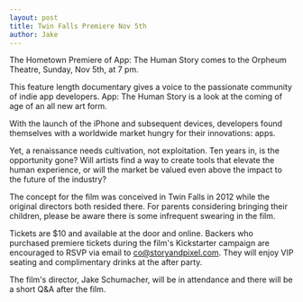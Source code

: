 ```yaml
---
layout: post
title: Twin Falls Premiere Nov 5th
author: Jake
---
```


The Hometown Premiere of App: The Human Story comes to the Orpheum Theatre, Sunday, Nov 5th, at 7 pm.

This feature length documentary gives a voice to the passionate community of indie app developers. App: The Human Story is a look at the coming of age of an all new art form.

With the launch of the iPhone and subsequent devices, developers found themselves with a worldwide market hungry for their innovations: apps.

Yet, a renaissance needs cultivation, not exploitation. Ten years in, is the opportunity gone? Will artists find a way to create tools that elevate the human experience, or will the market be valued even above the impact to the future of the industry?

The concept for the film was conceived in Twin Falls in 2012 while the original directors both resided there. For parents considering bringing their children, please be aware there is some infrequent swearing in the film.

Tickets are $10 and available at the door and online. Backers who purchased premiere tickets during the film's Kickstarter campaign are encouraged to RSVP via email to <a href="mailto:co@storyandpixel.com">co@storyandpixel.com</a>. They will enjoy VIP seating and complimentary drinks at the after party. 

The film's director, Jake Schumacher, will be in attendance and there will be a short Q&A after the film.

